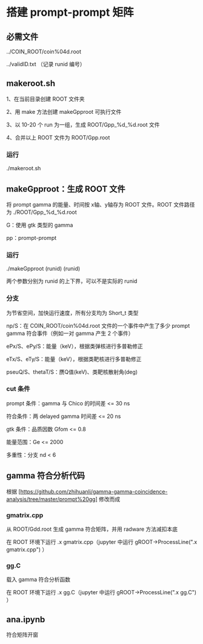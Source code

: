 # 搭建 prompt-prompt 矩阵

## 必需文件

../COIN_ROOT/coin%04d.root

../validID.txt  （记录 runid 编号）

## makeroot.sh

1、在当前目录创建 ROOT 文件夹

2、用 make 方法创建 makeGpproot 可执行文件

3、以 10-20 个 run 为一组，生成 ROOT/Gpp_%d_%d.root 文件

4、合并以上 ROOT 文件为 ROOT/Gpp.root

### 运行

./makeroot.sh

## makeGpproot：生成 ROOT 文件

将 prompt gamma 的能量、时间按 x轴、y轴存为 ROOT 文件。ROOT 文件路径为 ./ROOT/Gpp_%d_%d.root

G：使用 gtk 类型的 gamma

pp：prompt-prompt

### 运行

./makeGpproot (runid) (runid)

两个参数分别为 runid 的上下界，可以不是实际的 runid

### 分支

为节省空间，加快运行速度，所有分支均为 Short_t 类型

np/S：在 COIN_ROOT/coin%04d.root 文件的一个事件中产生了多少 prompt gamma 符合事件（例如一对 gamma 产生 2 个事件） 

ePx/S、ePy/S：能量（keV），根据类弹核进行多普勒修正

eTx/S、eTy/S：能量（keV），根据类靶核进行多普勒修正

pseuQ/S、thetaT/S：赝Q值(keV)、类靶核散射角(deg)

### cut 条件

prompt 条件：gamma 与 Chico 的时间差 <= 30 ns

符合条件：两 delayed gamma 时间差 <= 20 ns 

gtk 条件：品质因数 Gfom <= 0.8

能量范围：Ge <= 2000

多重性：分支 nd < 6

## gamma 符合分析代码

根据 [https://github.com/zhihuanli/gamma-gamma-coincidence-analysis/tree/master/prompt%20gg] 修改而成

### gmatrix.cpp

从 ROOT/Gdd.root 生成 gamma 符合矩阵，并用 radware 方法减扣本底

在 ROOT 环境下运行 .x gmatrix.cpp（jupyter 中运行 gROOT->ProcessLine(".x gmatrix.cpp") ）

### gg.C

载入 gamma 符合分析函数

在 ROOT 环境下运行 .x gg.C（jupyter 中运行 gROOT->ProcessLine(".x gg.C") ）

## ana.ipynb

符合矩阵开窗

